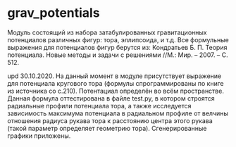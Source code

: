 # grav_potentials
Модуль состоящий из набора затабулированных гравитационных потенциалов различных фигур: тора, эллипсоида, и т.д. Все формульные выражения для потенциалов фигур берутся из: Кондратьев Б. П. Теория потенциала. Новые методы и задачи с решениями //М.: Мир. – 2007. – С. 512.

upd 30.10.2020.
На данный момент в модуле присутствует выражение для потенциала кругового тора (формулы спрограммированы по книге из источника со с.210). Потентациал определён во всём пространстве. Данная формула оттестирована в файле test.py, в котором строятся радиальные профили потенциала тора, а также исследуется зависимость максимума потенциала в радиальном профиле от велчины отношения радиуса рукава тора к расстоянию центра этого рукава (такой параметр определяет геометрию тора). Сгенерированные графики приложены.
